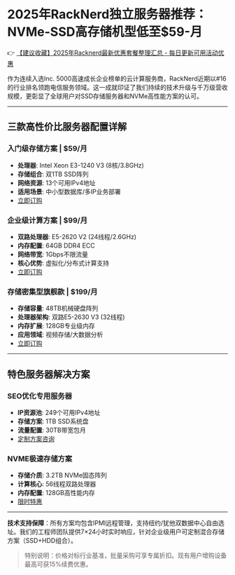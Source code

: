 # 2025年RackNerd独立服务器推荐：NVMe-SSD高存储机型低至$59-月

👉 [【建议收藏】2025年Racknerd最新优惠套餐整理汇总 - 每日更新可用活动优惠](https://bit.ly/Rack_Nerd)

作为连续入选Inc. 5000高速成长企业榜单的云计算服务商，RackNerd近期以#16的行业排名领跑电信服务领域。这一成就印证了我们持续的技术升级与千万级营收规模，更彰显了全球用户对SSD存储服务器和NVMe高性能方案的认可。

---

## 三款高性价比服务器配置详解

### 入门级存储方案 | $59/月
- **处理器**: Intel Xeon E3-1240 V3 (8核/3.8GHz)
- **存储组合**: 双1TB SSD阵列
- **网络资源**: 13个可用IPv4地址
- **适用场景**: 中小型数据库/多IP业务部署
- [立即订购](https://bit.ly/Rack_Nerd)

### 企业级计算方案 | $99/月
- **双路处理器**: E5-2620 V2 (24线程/2.6GHz)
- **内存配置**: 64GB DDR4 ECC
- **网络带宽**: 1Gbps不限流量
- **核心优势**: 虚拟化/分布式计算支持
- [立即订购](https://bit.ly/Rack_Nerd)

### 存储密集型旗舰款 | $199/月
- **存储容量**: 48TB机械硬盘阵列
- **处理器架构**: 双路E5-2630 V3 (32线程)
- **内存扩展**: 128GB专业级内存
- **应用领域**: 视频存储/大数据分析
- [立即订购](https://bit.ly/Rack_Nerd)

---

## 特色服务器解决方案

### SEO优化专用服务器
- **IP资源池**: 249个可用IPv4地址
- **存储方案**: 1TB SSD系统盘
- **流量配置**: 30TB带宽包月
- [定制方案咨询](https://bit.ly/Rack_Nerd)

### NVME极速存储方案
- **存储介质**: 3.2TB NVMe固态阵列
- **计算核心**: 56线程双路处理器
- **内存配置**: 128GB高性能内存
- [限时特惠](https://bit.ly/Rack_Nerd)

---

**技术支持保障**：所有方案均包含IPMI远程管理，支持纽约/犹他双数据中心自由选址。我们的工程师团队提供7×24小时实时响应，针对企业级用户可定制混合存储方案（SSD+HDD组合）。

> 特别说明：价格对标行业基准，批量采购可享专属折扣。现有用户增购设备最高可获15%续费优惠。